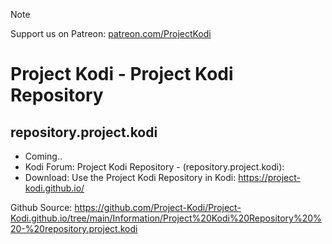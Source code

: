 
> [!NOTE]
> Support us on Patreon: <a href="https://patreon.com/ProjectKodi">patreon.com/ProjectKodi</a>

# Project Kodi - Project Kodi Repository 
## repository.project.kodi

<p align="left">
<ul>
    <li>Coming..</li>
    <li>Kodi Forum: Project Kodi Repository - (repository.project.kodi):</li>
    <li>Download: Use the Project Kodi Repository in Kodi: <a href="https://project-kodi.github.io/">https://project-kodi.github.io/</a></li>
  </ul>
  </p>

Github Source: <a href="https://github.com/Project-Kodi/Project-Kodi.github.io/tree/main/Information/Project%20Kodi%20Repository%20%20-%20repository.project.kodi">https://github.com/Project-Kodi/Project-Kodi.github.io/tree/main/Information/Project%20Kodi%20Repository%20%20-%20repository.project.kodi</a>
  
